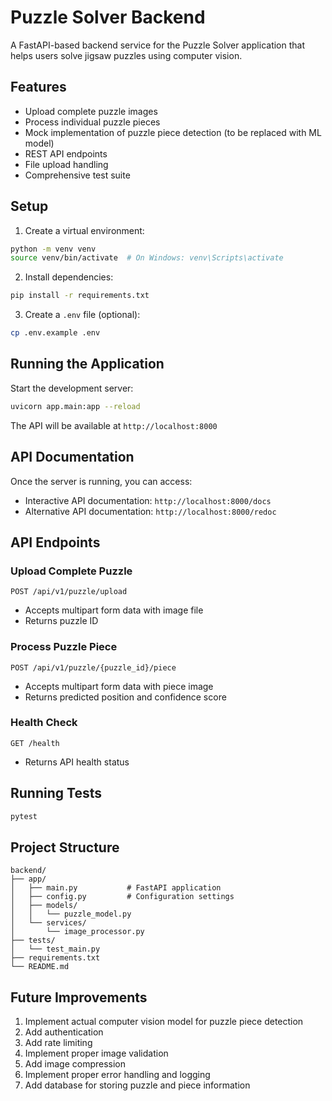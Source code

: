 # Puzzle Solver Backend

A FastAPI-based backend service for the Puzzle Solver application that helps users solve jigsaw puzzles using computer vision.

## Features

- Upload complete puzzle images
- Process individual puzzle pieces
- Mock implementation of puzzle piece detection (to be replaced with ML model)
- REST API endpoints
- File upload handling
- Comprehensive test suite

## Setup

1. Create a virtual environment:
```bash
python -m venv venv
source venv/bin/activate  # On Windows: venv\Scripts\activate
```

2. Install dependencies:
```bash
pip install -r requirements.txt
```

3. Create a `.env` file (optional):
```bash
cp .env.example .env
```

## Running the Application

Start the development server:
```bash
uvicorn app.main:app --reload
```

The API will be available at `http://localhost:8000`

## API Documentation

Once the server is running, you can access:
- Interactive API documentation: `http://localhost:8000/docs`
- Alternative API documentation: `http://localhost:8000/redoc`

## API Endpoints

### Upload Complete Puzzle
```
POST /api/v1/puzzle/upload
```
- Accepts multipart form data with image file
- Returns puzzle ID

### Process Puzzle Piece
```
POST /api/v1/puzzle/{puzzle_id}/piece
```
- Accepts multipart form data with piece image
- Returns predicted position and confidence score

### Health Check
```
GET /health
```
- Returns API health status

## Running Tests

```bash
pytest
```

## Project Structure

```
backend/
├── app/
│   ├── main.py           # FastAPI application
│   ├── config.py         # Configuration settings
│   ├── models/          
│   │   └── puzzle_model.py
│   └── services/
│       └── image_processor.py
├── tests/
│   └── test_main.py
├── requirements.txt
└── README.md
```

## Future Improvements

1. Implement actual computer vision model for puzzle piece detection
2. Add authentication
3. Add rate limiting
4. Implement proper image validation
5. Add image compression
6. Implement proper error handling and logging
7. Add database for storing puzzle and piece information 